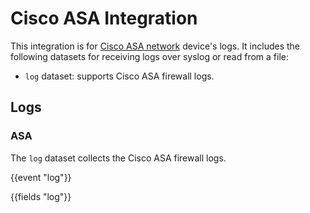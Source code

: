 # Cisco ASA Integration

This integration is for [Cisco ASA network](https://www.cisco.com/c/en/us/td/docs/security/asa/roadmap/asaroadmap.html) device's logs. It includes the following
datasets for receiving logs over syslog or read from a file:

- `log` dataset: supports Cisco ASA firewall logs.

## Logs

### ASA

The `log` dataset collects the Cisco ASA firewall logs.

{{event "log"}}

{{fields "log"}}